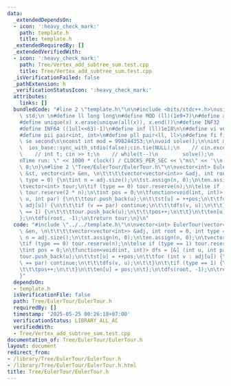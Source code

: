 ```yaml
---
data:
  _extendedDependsOn:
  - icon: ':heavy_check_mark:'
    path: template.h
    title: template.h
  _extendedRequiredBy: []
  _extendedVerifiedWith:
  - icon: ':heavy_check_mark:'
    path: Tree/Vertex_add_subtree_sum.test.cpp
    title: Tree/Vertex_add_subtree_sum.test.cpp
  _isVerificationFailed: false
  _pathExtension: h
  _verificationStatusIcon: ':heavy_check_mark:'
  attributes:
    links: []
  bundledCode: "#line 2 \"template.h\"\n\n#include <bits/stdc++.h>\nusing namespace\
    \ std;\n \n#define ll long long\n#define MOD (ll)(1e9+7)\n#define all(x) (x).begin(),(x).end()\n\
    #define unique(x) x.erase(unique(all(x)), x.end())\n#define INF32 ((1ull<<31)-1)\n\
    #define INF64 ((1ull<<63)-1)\n#define inf (ll)1e18\n\n#define vi vector<int>\n\
    #define pii pair<int, int>\n#define pll pair<ll, ll>\n#define fi first\n#define\
    \ se second\n\nconst int mod = 998244353;\n\nvoid solve();\n\nint main(){\n  \
    \  ios_base::sync_with_stdio(false);cin.tie(NULL);\n    // cin.exceptions(cin.failbit);\n\
    \    // int t; cin >> t;\n    // while(t--)\n        solve();\n    cerr << \"\\\
    nTime run: \" << 1000 * clock() / CLOCKS_PER_SEC << \"ms\" << '\\n';\n    return\
    \ 0;\n}\n#line 2 \"Tree/EulerTour/EulerTour.h\"\n\nvector<int> EulerTour(vector<int>\
    \ &st, vector<int> &en, \n\t\t\t\tvector<vector<int>> &adj, int root = 0, int\
    \ type = 0) {\n\tint n = adj.size();\n\tst.assign(n, 0);\n\ten.assign(n, 0);\n\
    \tvector<int> tour;\n\tif (type == 0) tour.reserve(n);\n\telse if (type == 1)\
    \ tour.reserve(2 * n);\n\tint pos = 0;\n\tfunction<void(int, int)> dfs = [&] (int\
    \ u, int par) {\n\t\ttour.push_back(u);\n\t\tst[u] = ++pos;\n\t\tfor (int v :\
    \ adj[u]) {\n\t\t\tif (v == par) continue;\n\t\t\tdfs(v, u);\n\t\t}\n\t\tif (type\
    \ == 1) {\n\t\t\ttour.push_back(u);\n\t\t\tpos++;\n\t\t}\n\t\ten[u] = pos;\n\t\
    };\n\tdfs(root, -1);\n\treturn tour;\n}\n"
  code: "#include \"../../template.h\"\n\nvector<int> EulerTour(vector<int> &st, vector<int>\
    \ &en, \n\t\t\t\tvector<vector<int>> &adj, int root = 0, int type = 0) {\n\tint\
    \ n = adj.size();\n\tst.assign(n, 0);\n\ten.assign(n, 0);\n\tvector<int> tour;\n\
    \tif (type == 0) tour.reserve(n);\n\telse if (type == 1) tour.reserve(2 * n);\n\
    \tint pos = 0;\n\tfunction<void(int, int)> dfs = [&] (int u, int par) {\n\t\t\
    tour.push_back(u);\n\t\tst[u] = ++pos;\n\t\tfor (int v : adj[u]) {\n\t\t\tif (v\
    \ == par) continue;\n\t\t\tdfs(v, u);\n\t\t}\n\t\tif (type == 1) {\n\t\t\ttour.push_back(u);\n\
    \t\t\tpos++;\n\t\t}\n\t\ten[u] = pos;\n\t};\n\tdfs(root, -1);\n\treturn tour;\n\
    }"
  dependsOn:
  - template.h
  isVerificationFile: false
  path: Tree/EulerTour/EulerTour.h
  requiredBy: []
  timestamp: '2025-05-25 00:26:18+07:00'
  verificationStatus: LIBRARY_ALL_AC
  verifiedWith:
  - Tree/Vertex_add_subtree_sum.test.cpp
documentation_of: Tree/EulerTour/EulerTour.h
layout: document
redirect_from:
- /library/Tree/EulerTour/EulerTour.h
- /library/Tree/EulerTour/EulerTour.h.html
title: Tree/EulerTour/EulerTour.h
---
```

